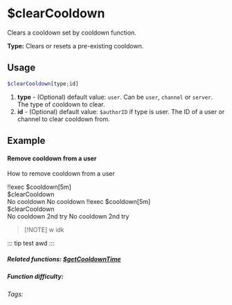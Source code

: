 # $clearCooldown

Clears a cooldown set by cooldown function.

**Type:** Clears or resets a pre-existing cooldown.

## Usage

```php
$clearCooldown[type;id]
```
1. **type** - (Optional) default value: `user`. Can be `user`, `channel` or `server`. The type of cooldown to clear.
2. **id** - (Optional) default value: `$authorID` if type is user. The ID of a user or channel to clear cooldown from.

## Example

#### Remove cooldown from a user

How to remove cooldown from a user

<discord-messages>
    <discord-message :bot="false" role-color="#d6e0ff" author="User" avatar="https://cdn.discordapp.com/embed/avatars/0.png">
        !!exec $cooldown[5m]<br>
        $clearCooldown<br>
        No cooldown
    </discord-message>
    <discord-message :bot="true" role-color="#5fb0fa" author="Custom Command" avatar="https://doc.ccommandbot.com/bot-profile.png">
        No cooldown
    </discord-message>
    <discord-message :bot="false" role-color="#d6e0ff" author="User" avatar="https://cdn.discordapp.com/embed/avatars/0.png">
        !!exec $cooldown[5m]<br>
        $clearCooldown<br>
        No cooldown 2nd try
    </discord-message>
    <discord-message :bot="true" role-color="#5fb0fa" author="Custom Command" avatar="https://doc.ccommandbot.com/bot-profile.png">
        No cooldown 2nd try
    </discord-message>
</discord-messages>

> [!NOTE] w
> idk

::: tip test
awd
:::

##### Related functions: [$getCooldownTime](../Cooldown/getCooldownTime.md)

##### Function difficulty: <Easy/>
###### Tags: <Badge type="tip" text="Cooldown" vertical="middle"/> <Badge type="tip" text="Clear Cooldown" vertical="middle"/>